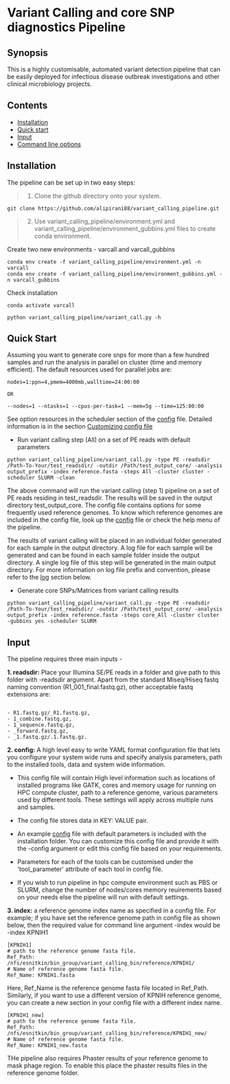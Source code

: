 # Variant Calling and core SNP diagnostics Pipeline

## Synopsis

This is a highly customisable, automated variant detection pipeline that can be easily deployed for infectious disease outbreak investigations and other clinical microbiology projects.  

## Contents

- [Installation](#installation)
- [Quick start](#quick-start)
- [Input](#input)
- [Command line options](#command-line-options)

## Installation

The pipeline can be set up in two easy steps:

> 1. Clone the github directory onto your system.

```
git clone https://github.com/alipirani88/variant_calling_pipeline.git

```

> 2. Use variant_calling_pipeline/environment.yml and variant_calling_pipeline/environment_gubbins.yml files to create conda environment.

Create two new environments - varcall and varcall_gubbins
```
conda env create -f variant_calling_pipeline/environment.yml -n varcall
conda env create -f variant_calling_pipeline/environment_gubbins.yml -n varcall_gubbins
```

Check installation

```
conda activate varcall

python variant_calling_pipeline/variant_call.py -h
```

## Quick Start

Assuming you want to generate core snps for more than a few hundred samples and run the analysis in parallel on cluster (time and memory efficient). The default resources used for parallel jobs are: 

```
nodes=1:ppn=4,pmem=4000mb,walltime=24:00:00

OR

--nodes=1 --ntasks=1 --cpus-per-task=1 --mem=5g --time=125:00:00
```

See option resources in the scheduler section of the [config](https://github.com/alipirani88/variant_calling_pipeline/blob/master/config) file. Detailed information is in the section [Customizing config file](#customizing-the-config-file)

- Run variant calling step (All) on a set of PE reads with default parameters

```
python variant_calling_pipeline/variant_call.py -type PE -readsdir /Path-To-Your/test_readsdir/ -outdir /Path/test_output_core/ -analysis output_prefix -index reference.fasta -steps All -cluster cluster -scheduler SLURM -clean

```

The above command will run the variant calling (step 1) pipeline on a set of PE reads residing in test_readsdir. The results will be saved in the output directory test_output_core. The config file contains options for some frequently used reference genomes. To know which reference genomes are included in the config file, look up the [config]() file or check the help menu of the pipeline.

The results of variant calling will be placed in an individual folder generated for each sample in the output directory. A log file for each sample will be generated and can be found in each sample folder inside the output directory. A single log file of this step will be generated in the main output directory. For more information on log file prefix and convention, please refer to the [log](#log) section below.

- Generate core SNPs/Matrices from variant calling results 

```
python variant_calling_pipeline/variant_call.py -type PE -readsdir /Path-To-Your/test_readsdir/ -outdir /Path/test_output_core/ -analysis output_prefix -index reference.fasta -steps core_All -cluster cluster -gubbins yes -scheduler SLURM

```

## Input

The pipeline requires three main inputs - 

**1. readsdir:** Place your Illumina SE/PE reads in a folder and give path to this folder with -readsdir argument. Apart from the standard Miseq/Hiseq fastq naming convention (R1_001_final.fastq.gz), other acceptable fastq extensions are: 

```

- R1.fastq.gz/_R1.fastq.gz, 
- 1_combine.fastq.gz, 
- 1_sequence.fastq.gz, 
- _forward.fastq.gz, 
- _1.fastq.gz/.1.fastq.gz.

```

**2. config:** A high level easy to write YAML format configuration file that lets you configure your system wide runs and specify analysis parameters, path to the installed tools, data and system wide information.

- This config file will contain High level information such as locations of installed programs like GATK, cores and memory usage for running on HPC compute cluster, path to a reference genome, various parameters used by different tools. These settings will apply across multiple runs and samples. 

- The config file stores data in KEY: VALUE pair. 

- An example [config](https://github.com/alipirani88/variant_calling_pipeline/blob/master/config) file with default parameters is included with the installation folder. You can customize this config file and provide it with the -config argument or edit this config file based on your requirements. 

- Parameters for each of the tools can be customised under the 'tool_parameter' attribute of each tool in config file. 

- If you wish to run pipeline in hpc compute environment such as PBS or SLURM, change the number of nodes/cores memory reuirements based on your needs else the pipeline will run with default settings.


**3. index:** a reference genome index name as specified in a config file. For example; if you have set the reference genome path in config file as shown below, then the required value for command line argument -index would be -index KPNIH1

```
[KPNIH1]
# path to the reference genome fasta file.
Ref_Path: /nfs/esnitkin/bin_group/variant_calling_bin/reference/KPNIH1/
# Name of reference genome fasta file.
Ref_Name: KPNIH1.fasta
```

Here, Ref_Name is the reference genome fasta file located in Ref_Path. Similarly, if you want to use a different version of KPNIH reference genome, you can create a new section in your config file with a different index name.

```
[KPNIH1_new]
# path to the reference genome fasta file.
Ref_Path: /nfs/esnitkin/bin_group/variant_calling_bin/reference/KPNIH1_new/
# Name of reference genome fasta file.
Ref_Name: KPNIH1_new.fasta
```

THe pipeline also requires Phaster results of your reference genome to mask phage region. To enable this place the phaster results files in the reference genome folder.



